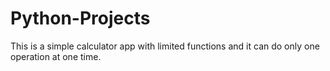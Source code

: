 # Python-Projects
This is a simple calculator app with limited functions and it can do only one operation at one time.
